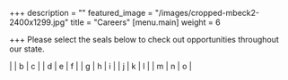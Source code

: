+++
description = ""
featured_image = "/images/cropped-mbeck2-2400x1299.jpg"
title = "Careers"
[menu.main]
weight = 6

+++
Please select the seals below to check out opportunities throughout our state.

| [](/images/apache.png) | b | c |
| d | e | f |
| g | h | i |
| j | k | l |
| m | n | o |